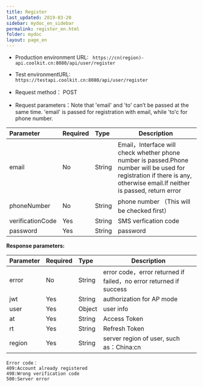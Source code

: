 ```yaml
---
title: Register
last_updated: 2019-03-20
sidebar: mydoc_en_sidebar
permalink: register_en.html
folder: mydoc
layout: page_en
---
```


 
- Production environment URL:  ``` https://cn(region)-api.coolkit.cn:8080/api/user/register``` 

- Test environmentURL:  ``` https://testapi.coolkit.cn:8080/api/user/register``` 

- Request method： POST

- Request parameters：Note that 'email' and 'to' can’t be passed at the same time. 'email' is passed for registration with email, while 'to'c for phone number.

|Parameter|Required|Type|Description|
|:----    |:---|:----- |-----   |
|email |No  |String |Email，Interface will check whether phone number is passed.Phone number will be used for registration if there is any, otherwise email.If neither is passed, return error  |
|phoneNumber |No  |String | phone number （This will be checked first）    |
|verificationCode     |Yes  |String | SMS verfication code  |
|password     |Yes  |String | password |

**Response parameters:**

|Parameter|Required|Type|Description|
|:----    |:---|:----- |-----   |
|error |No  |String | error code，error returned if failed，no error returned if success |
|jwt |Yes  |String | authorization for AP mode |
|user |Yes  |Object | user info  |
|at |Yes  |String | Access Token  |
|rt |Yes  |String | Refresh Token  |
|region |Yes  |String | server region of user, such as：China:cn |

```
Error code：
409:Account already registered
498:Wrong verification code
500:Server error
```

